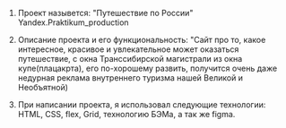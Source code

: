 1. Проект назывется: "Путешествие по России" Yandex.Praktikum_production

2. Описание проекта и его функциональность: "Сайт про то, какое интересное, красивое и увлекательное может оказаться путешествие, с окна Транссибирской магистрали из окна купе(плацакрта), его по-хорошему развить, получится очень даже недурная реклама внутреннего туризма нашей Великой и Необъятной)

3. При написании проекта, я использовал следующие технологии: HTML, CSS, flex, Grid, технологию БЭМа, а так же figma.